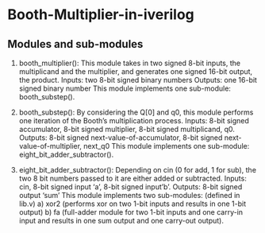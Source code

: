 # Booth-Multiplier-in-iverilog

## Modules and sub-modules
    
1. booth_multiplier(): This module takes in two signed 8-bit inputs, the multiplicand and the multiplier, and generates one signed 16-bit output, the product.
Inputs: two 8-bit signed binary numbers
Outputs: one 16-bit signed binary number
This module implements one sub-module: booth_substep().
       
2. booth_substep(): By considering the Q[0] and q0, this module performs one iteration of the Booth’s multiplication process.
Inputs: 8-bit signed accumulator, 8-bit signed multiplier, 8-bit signed multiplicand, q0.
Outputs: 8-bit signed next-value-of-accumulator, 8-bit signed next-value-of-multiplier, next_q0
This module implements one sub-module: eight_bit_adder_subtractor().
       
3. eight_bit_adder_subtractor(): Depending on cin (0 for add, 1 for sub), the two 8 bit numbers passed to it are either added or subtracted.
Inputs: cin, 8-bit signed input ‘a’, 8-bit signed input’b’.
Outputs: 8-bit signed output ‘sum’
This module implements two sub-modules: (defined in lib.v)
a) xor2 (performs xor on two 1-bit inputs and results in one 1-bit output)
b) fa (full-adder module for two 1-bit inputs and one carry-in input and results in one sum output and one carry-out output).
